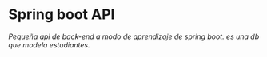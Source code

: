 # Spring boot API

_Pequeña api de back-end a modo de aprendizaje de spring boot. es una db que modela estudiantes._

